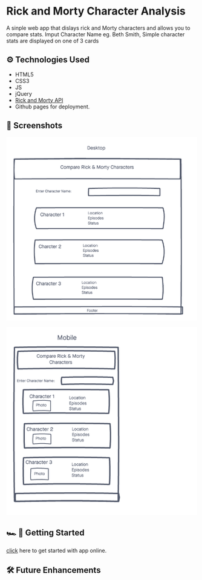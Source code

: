 # Rick and Morty Character Analysis

A sinple web app that dislays rick and Morty characters and allows you to compare stats.
Imput Character Name eg. Beth Smith, Simple character stats are displayed on one of 3 cards

## ⚙️ Technologies Used
- HTML5
- CSS3
- JS
- jQuery
- [Rick and Morty API](https://rickandmortyapi.com/)
- Github pages for deployment.

## 📸 Screenshots

![Wireframe 1](./imgs/wireframe1.png)

![Wireframe Mobile](./imgs/wireframemobile.png)

## 🏎 💨 Getting Started

[click](https://bawumbila.github.io/Rick-and-Morty/) here to get started with app online. 


## 🛠 Future Enhancements